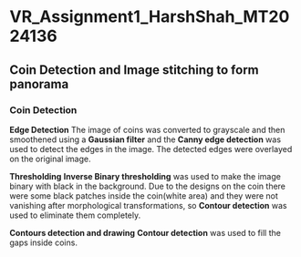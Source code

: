 # VR_Assignment1_HarshShah_MT2024136
## Coin Detection and Image stitching to form panorama
### Coin Detection

**Edge Detection**
The image of coins was converted to grayscale and then smoothened using a **Gaussian filter** and the **Canny edge detection** was used to detect the edges in the image. The detected edges were overlayed on the original image. 

**Thresholding**
**Inverse Binary thresholding** was used to make the image binary with black in the background. Due to the designs on the coin there were some black patches inside the coin(white area) and they were not vanishing after morphological transformations, so **Contour detection** was used to eliminate them completely.

**Contours detection and drawing**
**Contour detection** was used to fill the gaps inside coins. 
